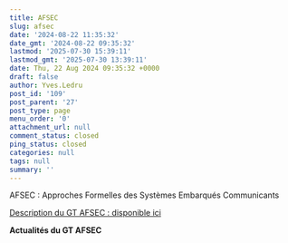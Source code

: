 ```yaml
---
title: AFSEC
slug: afsec
date: '2024-08-22 11:35:32'
date_gmt: '2024-08-22 09:35:32'
lastmod: '2025-07-30 15:39:11'
lastmod_gmt: '2025-07-30 13:39:11'
date: Thu, 22 Aug 2024 09:35:32 +0000
draft: false
author: Yves.Ledru
post_id: '109'
post_parent: '27'
post_type: page
menu_order: '0'
attachment_url: null
comment_status: closed
ping_status: closed
categories: null
tags: null
summary: ''
---
```


AFSEC : Approches Formelles des Systèmes Embarqués Communicants

[Description du GT AFSEC : disponible ici](https://gdr-gpl.cnrs.fr/?page_id=511)

**Actualités du GT AFSEC**
